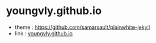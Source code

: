 # youngvly.github.io


- theme : https://github.com/samarsault/plainwhite-jekyll
- link : [youngvly.github.io](https://youngvly.github.io/)

